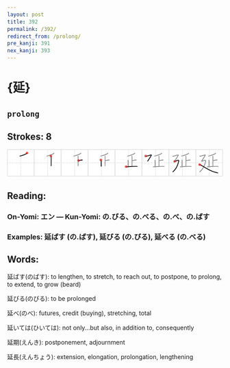 ```yaml
---
layout: post
title: 392
permalink: /392/
redirect_from: /prolong/
pre_kanji: 391
nex_kanji: 393
---
```


# {延}

## `prolong`

## Strokes: 8

<div class="stroke"><img src="../images/E5BBB6.png" /></div>

## Reading:

### On-Yomi: エン &mdash; Kun-Yomi: の.びる、の.べる、の.べ、の.ばす

### Examples: 延ばす (の.ばす), 延びる (の.びる), 延べる (の.べる)

## Words:

延ばす(のばす): to lengthen, to stretch, to reach out, to postpone, to prolong, to extend, to grow (beard)

延びる(のびる): to be prolonged

延べ(のべ): futures, credit (buying), stretching, total

延いては(ひいては): not only...but also, in addition to, consequently

延期(えんき): postponement, adjournment

延長(えんちょう): extension, elongation, prolongation, lengthening
